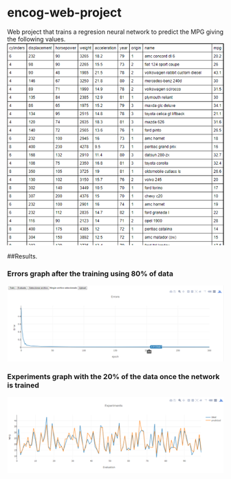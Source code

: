 # encog-web-project

Web project that trains a regresion neural network to predict the 
MPG giving the following values.
![Alt text](images/data.png?raw=true "Data")


##Results.
### Errors graph after the training using 80% of data
![Alt text](images/errors.png?raw=true "Errors")


### Experiments graph with the 20% of the data once the network is trained 
![Alt text](images/experiments.png?raw=true "Experiments")
